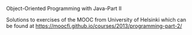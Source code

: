 Object-Oriented Programming with Java-Part II

Solutions to exercises of the MOOC from University of Helsinki which can be found at https://moocfi.github.io/courses/2013/programming-part-2/
